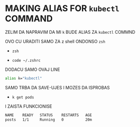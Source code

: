 # MAKING ALIAS FOR `kubectl` COMMAND

ZELIM DA NAPRAVIM DA MI `k` BUDE ALIAS ZA `kubectl` COMMND

OVO CU URADITI SAMO ZA z shell ONDONSO `zsh`

- `zsh`

- `code ~/.zshrc`

DODACU SAMO OVAJ LINE

```zsh
alias k="kubectl"
```

SAMO TRBA DA SAVE-UJES I MOZES DA ISPROBAS

- `k get pods`

I ZAISTA FUNKCIONISE

```zsh
NAME    READY   STATUS    RESTARTS   AGE
posts   1/1     Running   0          20m
```
